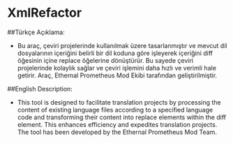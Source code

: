 # XmlRefactor

##Türkçe Açıklama:

- Bu araç, çeviri projelerinde kullanılmak üzere tasarlanmıştır ve mevcut dil dosyalarının içeriğini belirli bir dil koduna göre işleyerek içeriğini diff öğesinin içine replace öğelerine dönüştürür. Bu sayede çeviri projelerinde kolaylık sağlar ve çeviri işlemini daha hızlı ve verimli hale getirir. Araç, Ethernal Prometheus Mod Ekibi tarafından geliştirilmiştir.

##English Description:

- This tool is designed to facilitate translation projects by processing the content of existing language files according to a specified language code and transforming their content into replace elements within the diff element. This enhances efficiency and expedites translation projects. The tool has been developed by the Ethernal Prometheus Mod Team.
